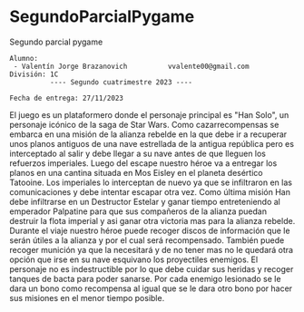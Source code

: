 # SegundoParcialPygame
Segundo parcial pygame

```
Alumno:
 - Valentín Jorge Brazanovich          vvalente00@gmail.com
División: 1C
          ---- Segundo cuatrimestre 2023 ----

Fecha de entrega: 27/11/2023
```

El juego es un plataformero donde el personaje principal es "Han Solo", un personaje icónico de la saga de Star Wars.
Como cazarrecompensas se embarca en una misión de la alianza rebelde en la que debe ir a recuperar unos planos antiguos
de una nave estrellada de la antigua república pero es interceptado al salir y debe llegar a su nave antes de que lleguen
los refuerzos imperiales. Luego del escape nuestro héroe va a entregar los planos en una cantina situada en Mos Eisley
en el planeta desértico Tatooine. Los imperiales lo interceptan de nuevo ya que se infiltraron en las comunicaciones
y debe intentar escapar otra vez. Como última misión Han debe infiltrarse en un Destructor Estelar y ganar tiempo 
entreteniendo al emperador Palpatine para que sus compañeros de la alianza puedan destruir la flota imperial y asi ganar
otra victoria mas para la alianza rebelde. Durante el viaje nuestro héroe puede recoger discos de información que le
serán útiles a la alianza y por el cual será recompensado. También puede recoger munición ya que la necesitará y de no
tener mas no le quedará otra opción que irse en su nave esquivano los proyectiles enemigos. El personaje no es
indestructible por lo que debe cuidar sus heridas y recoger tanques de bacta para poder sanarse. Por cada enemigo
lesionado se le dara un bono como recompensa al igual que se le dara otro bono por hacer sus misiones en el menor tiempo
posible.



